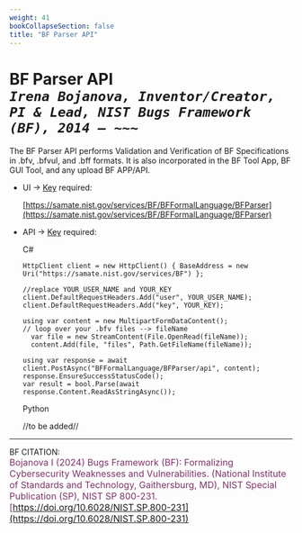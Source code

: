 ```yaml
---
weight: 41
bookCollapseSection: false
title: "BF Parser API"
---
```


<!-- Google tag (gtag.js) -->
<script async src="https://www.googletagmanager.com/gtag/js?id=G-PJ364XPP9F"></script>
<script>
  window.dataLayer = window.dataLayer || [];
  function gtag(){dataLayer.push(arguments);}
  gtag('js', new Date());

  gtag('config', 'G-PJ364XPP9F');
</script>

# BF Parser API <br/> _`Irena Bojanova, Inventor/Creator, PI & Lead, NIST Bugs Framework (BF), 2014 – ~~~`_

The BF Parser API performs Validation and Verification of BF Specifications in .bfv, .bfvul, and .bff formats. It is also incorporated in the BF Tool App, BF GUI Tool, and any upload BF APP/API.

- UI &rarr; [Key](https://forms.gle/SRZyva5Vn1i4dQQ2A) required:

  [https://samate.nist.gov/services/BF/BFFormalLanguage/BFParser](https://samate.nist.gov/services/BF/BFFormalLanguage/BFParser)<br/>

- API &rarr; [Key](https://forms.gle/SRZyva5Vn1i4dQQ2A) required: <br/>
        
  C#
        
      HttpClient client = new HttpClient() { BaseAddress = new Uri("https://samate.nist.gov/services/BF") };

      //replace YOUR_USER_NAME and YOUR_KEY
      client.DefaultRequestHeaders.Add("user", YOUR_USER_NAME);
      client.DefaultRequestHeaders.Add("key", YOUR_KEY);

      using var content = new MultipartFormDataContent();
      // loop over your .bfv files --> fileName
        var file = new StreamContent(File.OpenRead(fileName));
        content.Add(file, "files", Path.GetFileName(fileName));      

      using var response = await client.PostAsync("BFFormalLanguage/BFParser/api", content);        
      response.EnsureSuccessStatusCode();
      var result = bool.Parse(await response.Content.ReadAsStringAsync());

  Python
      
    //to be added//
_________________________________

BF CITATION: <br/>
<l style="font-size: 16px; color: #7D3368"> Bojanova I (2024) Bugs Framework (BF): Formalizing Cybersecurity Weaknesses and Vulnerabilities. (National Institute of Standards and Technology, Gaithersburg, MD), NIST Special Publication (SP), NIST SP 800-231. [https://doi.org/10.6028/NIST.SP.800-231](https://doi.org/10.6028/NIST.SP.800-231)</l>  <br/>
